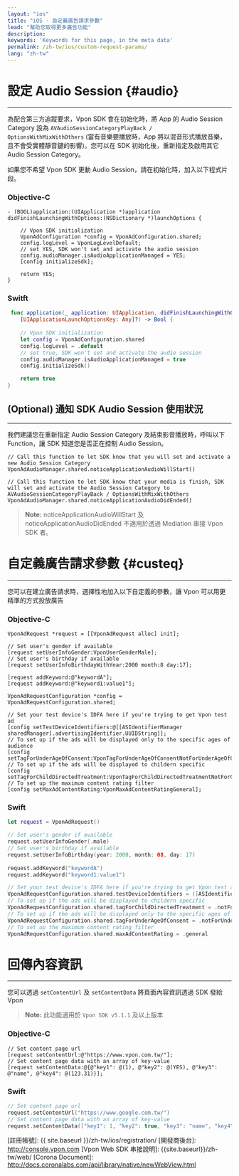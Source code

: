 ```yaml
---
layout: "ios"
title: "iOS - 自定義廣告請求參數"
lead: "幫助您取得更多廣告功能"
description:
keywords: 'Keywords for this page, in the meta data'
permalink: /zh-tw/ios/custom-request-params/
lang: "zh-tw"
---
```


# 設定 Audio Session {#audio}
---

為配合第三方追蹤要求，Vpon SDK 會在初始化時，將 App 的 Audio Session Category 設為 `AVAudioSessionCategoryPlayBack / OptionsWithMixWithOthers` (當有音樂要播放時，App 將以混音形式播放音樂，且不會受實體靜音鍵的影響)。您可以在 SDK 初始化後，重新指定及啟用其它 Audio Session Category。

如果您不希望 Vpon SDK 更動 Audio Session，請在初始化時，加入以下程式片段。

### Objective-C

```objc
- (BOOL)application:(UIApplication *)application didFinishLaunchingWithOptions:(NSDictionary *)launchOptions {

    // Vpon SDK initialization
    VponAdConfiguration *config = VponAdConfiguration.shared;
    config.logLevel = VponLogLevelDefault;
    // set YES, SDK won't set and activate the audio session
    config.audioManager.isAudioApplicationManaged = YES;
    [config initializeSdk];

    return YES;
}
```

### Switft

```swift
 func application(_ application: UIApplication, didFinishLaunchingWithOptions launchOptions:      
    [UIApplicationLaunchOptionsKey: Any]?) -> Bool {
    
	// Vpon SDK initialization
	let config = VponAdConfiguration.shared
	config.logLevel = .default
	// set true, SDK won't set and activate the audio session
	config.audioManager.isAudioApplicationManaged = true
	config.initializeSdk()

    return true
}
```

## (Optional) 通知 SDK Audio Session 使用狀況
---

我們建議您在重新指定 Audio Session Category 及結束影音播放時，呼叫以下 Function，讓 SDK 知道您是否正在控制 Audio Session。


```objc
// Call this function to let SDK know that you will set and activate a new Audio Session Category
VponAdAudioManager.shared.noticeApplicationAudioWillStart()

// Call this function to let SDK know that your media is finish, SDK will set and activate the Audio Session Category to AVAudioSessionCategoryPlayBack / OptionsWithMixWithOthers
VponAdAudioManager.shared.noticeApplicationAudioDidEnded()
```

>**Note:** noticeApplicationAudioWillStart 及 noticeApplicationAudioDidEnded 不適用於透過 Mediation 串接 Vpon SDK 者。


# 自定義廣告請求參數 {#custeq}
---
您可以在建立廣告請求時，選擇性地加入以下自定義的參數，讓 Vpon 可以用更精準的方式投放廣告

### Objective-C

```objc
VponAdRequest *request = [[VponAdRequest alloc] init];

// Set user's gender if available
[request setUserInfoGender:VponUserGenderMale];
// Set user's birthday if available
[request setUserInfoBirthdayWithYear:2000 month:8 day:17];

[request addKeyword:@"keywordA"];
[request addKeyword:@"keyword1:value1"];

VponAdRequestConfiguration *config = VponAdRequestConfiguration.shared;

// Set your test device's IDFA here if you're trying to get Vpon test ad
[config setTestDeviceIdentifiers:@[[ASIdentifierManager sharedManager].advertisingIdentifier.UUIDString]];
// To set up if the ads will be displayed only to the specific ages of audience
[config setTagForUnderAgeOfConsent:VponTagForUnderAgeOfConsentNotForUnderAgeOfConsent];
// To set up if the ads will be displayed to childern specific
[config setTagForChildDirectedTreatment:VponTagForChildDirectedTreatmentNotForChildDirectedTreatment];
// To set up the maximum content rating filter
[config setMaxAdContentRating:VponMaxAdContentRatingGeneral];
```

### Swift

```swift
let request = VponAdRequest()

// Set user's gender if available
request.setUserInfoGender(.male)
// Set user's birthday if available
request.setUserInfoBirthday(year: 2000, month: 08, day: 17)
 
request.addKeyword("keywordA")
request.addKeyword("keyword1:value1")

// Set your test device's IDFA here if you're trying to get Vpon test ad
VponAdRequestConfiguration.shared.testDeviceIdentifiers = ([ASIdentifierManager.shared().advertisingIdentifier.uuidString])
// To set up if the ads will be displayed to childern specific
VponAdRequestConfiguration.shared.tagForChildDirectedTreatment = .notForChildDirectedTreatment // 是否專為兒童投放
// To set up if the ads will be displayed only to the specific ages of audience
VponAdRequestConfiguration.shared.tagForUnderAgeOfConsent = .notForUnderAgeOfConsent // 是否專為特定年齡投放
// To set up the maximum content rating filter
VponAdRequestConfiguration.shared.maxAdContentRating = .general
```

# 回傳內容資訊
---
您可以透過 `setContentUrl` 及 `setContentData` 將頁面內容資訊透過 SDK 發給 Vpon

>**Note:** 此功能適用於 `Vpon SDK v5.1.1` 及以上版本


### Objective-C

```objc
// Set content page url
[request setContentUrl:@"https://www.vpon.com.tw/"];
// Set content page data with an array of key-value
[request setContentData:@{@"key1": @(1), @"key2": @(YES), @"key3": @"name", @"key4": @(123.31)}];
```

### Swift

```swift
// Set content page url
request.setContentUrl("https://www.google.com.tw/")
// Set content page data with an array of key-value
request.setContentData(["key1": 1, "key2": true, "key3": "name", "key4": 123.31]) 
```


<!-- 
# Location Manager
---

```objc
VpadnAdConfiguration *config = [VpadnAdConfiguration sharedInstance];
config.logLevel = VpadnLogLevelDefault;
config.locationManager.isEnable = NO;
[config initializeSdk];
```

```swift
let config = VpadnAdConfiguration.sharedInstance()
config.logLevel = .default
config.locationManger.isEnable = false
config.initializeSdk()
``` -->



<!-- >**Note:** 關於自定義參數值的參考值，請參考以下說明 -->

<!-- 需要以下參數的 defination -->
<!-- 
## MaxAdContentRating

|Constant|Description|
|:-------|:---------|
|MAX_AD_CONTENT_RATING_G||
|MAX_AD_CONTENT_RATING_PG||
|MAX_AD_CONTENT_RATING_T||
|MAX_AD_CONTENT_RATING_MA||
|MAX_AD_CONTENT_RATING_UNSPECIFIED|Default value|

## TagForUnderAgeOfConsent

|Constant|Description|
|:-------|:---------|
|TAG_FOR_UNDER_AGE_OF_CONSENT_TRUE||
|TAG_FOR_UNDER_AGE_OF_CONSENT_FALSE|
|TAG_FOR_UNDER_AGE_OF_CONSENT_UNSPECIFIED|Default value|

## TagForChildDirectedTreatment

|Constant|Description|
|:-------|:---------|
|TAG_FOR_CHILD_DIRECTED_TREATMENT_TRUE||
|TAG_FOR_CHILD_DIRECTED_TREATMENT_FALSE||
|TAG_FOR_CHILD_DIRECTED_TREATMENT_UNSPECIFIED|Default value| -->




[CrazyadSetting]: {{site.imgurl}}/CrazyadSetting.png
[註冊帳號]: {{ site.baseurl }}/zh-tw/ios/registration/
[開發商後台]: http://console.vpon.com
[Vpon Web SDK 串接說明]: {{site.baseurl}}/zh-tw/web/
[Corona Document]: http://docs.coronalabs.com/api/library/native/newWebView.html
